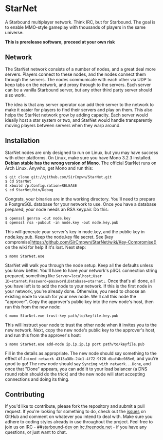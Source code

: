 # StarNet

A Starbound multiplayer network. Think IRC, but for Starbound. The goal is to enable MMO-style gameplay
with thousands of players in the same universe.

**This is prerelease software, proceed at your own risk**

## Network

The StarNet network consists of a number of nodes, and a great deal more servers. Players connect to
these nodes, and the nodes connect them through the servers. The nodes communicate with each other
via UDP to keep tabs on the network, and proxy through to the servers. Each server can be a vanilla
Starbound server, but any other third party server should also work.

The idea is that any server operator can add their server to the network to make it easier for players
to find their servers and play on them. This also helps the StarNet network grow by adding capacity.
Each server would ideally host a star system or two, and StarNet would handle transparently moving
players between servers when they warp around.

## Installation

StarNet nodes are only designed to run on Linux, but you may have success with other platforms. On Linux,
make sure you have Mono 3.2.3 installed. **Debian stable has the wrong version of Mono**. The official
StarNet runs on Arch Linux. Anywho, get Mono and run this:

    $ git clone git://github.com/SirCmpwn/StarNet.git
    $ cd StarNet
    $ xbuild /p:Configuration=RELEASE
    $ cd StarNet/bin/Debug

Congrats, your binaries are in the working directory. You'll need to prepare a PostgreSQL database for
your network to use. Once you have a database prepared, your node needs an RSA keypair. Do this:

    $ openssl genrsa -out node.key
    $ openssl rsa -pubout -in node.key -out node.key.pub

This will generate your server's key in node.key, and the public key in node.key.pub. Keep the node.key
file secret. See [key compromise]https://github.com/SirCmpwn/StarNet/wiki/Key-Compromise() on the wiki
for help if it's lost. Next step:

    $ mono StarNet.exe

StarNet will walk you through the node setup. Keep all the defaults unless you know better. You'll have
to have your network's pSQL connection string prepared, something like
`Server=localhost;User ID=starnet;Password=password;Database=starnet;`. Once that's all done, all you
have left is to add the node to your network. If this is the first node in your network, you're already
done. Otherwise, you need to choose an existing node to vouch for your new node. We'll call this node
the "approver". Copy the approver's public key into the new node's host, then run this from the new node:

    $ mono StarNet.exe trust-key path/to/keyfile.key.pub

This will instruct your node to trust the other node when it invites you to the new network. Next, copy
the new node's public key to the approver's host, and run this from the approver's host:

    $ mono StarNet.exe add-node ip.ip.ip.ip port path/to/keyfile.pub

Fill in the details as appropriate. The new node should say something to the effect of
`Joined network 4313a38b-24c1-4f72-9f28-dbaf4be085e6`, and you're good to go! The new node should say
`Syncing with network...Done`, and once that "Done" appears, you can add it to your load balancer (a
DNS round robin should do the trick) and the new node will start accepting connections and doing its
thing.

## Contributing

If you'd like to contribute, please fork the repository and submit a pull request. If you're looking for
something to do, check out the [issues](https://github.com/SirCmpwn/StarNet/issues) on GitHub and comment
on whatever you intend to deal with. Make sure you adhere to coding styles already in use throughout the
project. Feel free to join us on IRC -
[##starbound-dev on irc.freenode.net](http://webchat.freenode.net/?channels=##starbound-dev) - if you
have any questions, or just want to chat.
